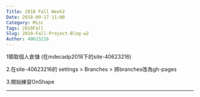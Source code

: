 ```yaml
---
Title: 2018 Fall Week2
Date: 2018-09-17 11:00
Category: Misc
Tags: 2018Fall
Slug: 2018-Fall-Project-Blog-w2
Author: 40623216
---
```


1領取個人倉儲 (在mdecadp2018下的site-40623216)

2.在site-40623216的 settings > Branches > 將branches改為gh-pages

3.開始練習OnShape



<!-- PELICAN_END_SUMMARY -->


----



